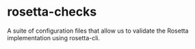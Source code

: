 # rosetta-checks

A suite of configuration files that allow us to validate the Rosetta implementation using rosetta-cli.
